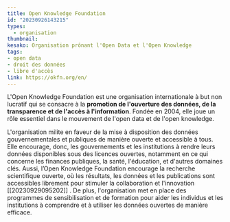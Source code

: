 ```yaml
---
title: Open Knowledge Foundation
id: "20230926143215"
types:
  - organisation
thumbnail:
kesako: Organisation prônant l'Open Data et l'Open Knowledge
tags:
- open data
- droit des données
- libre d'accès
link: https://okfn.org/en/
---
```

L'Open Knowledge Foundation est une organisation internationale à but non lucratif qui se consacre à la **promotion de l'ouverture des données, de la transparence et de l'accès à l'information**. Fondée en 2004, elle joue un rôle essentiel dans le mouvement de l'open data et de l'open knowledge.

L'organisation milite en faveur de la mise à disposition des données gouvernementales et publiques de manière ouverte et accessible à tous. Elle encourage, donc, les gouvernements et les institutions à rendre leurs données disponibles sous des licences ouvertes, notamment en ce qui concerne les finances publiques, la santé, l'éducation, et d'autres domaines clés.
Aussi, l’Open Knowledge Foundation encourage la recherche scientifique ouverte, où les résultats, les données et les publications sont accessibles librement pour stimuler la collaboration et l'innovation [[20230929095202]] .
De plus, l'organisation met en place des programmes de sensibilisation et de formation pour aider les individus et les institutions à comprendre et à utiliser les données ouvertes de manière efficace.

